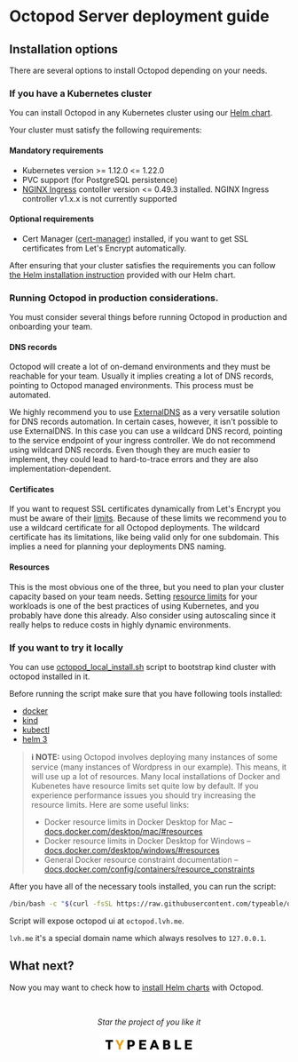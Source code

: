 # Octopod Server deployment guide

## Installation options
There are several options to install Octopod depending on your needs.

### If you have a Kubernetes cluster
You can install Octopod in any Kubernetes cluster using our [Helm chart](../../charts/octopod).


Your cluster must satisfy the following requirements:

#### Mandatory requirements

- Kubernetes version >= 1.12.0 <= 1.22.0
- PVC support (for PostgreSQL persistence)
- [NGINX Ingress](https://kubernetes.github.io/ingress-nginx/) contoller version <= 0.49.3 installed. NGINX Ingress controller v1.x.x is not currently supported

#### Optional requirements

- Cert Manager ([cert-manager](https://cert-manager.io/docs/installation/)) installed, if you want to get SSL certificates from Let's Encrypt automatically.

After ensuring that your cluster satisfies the requirements you can follow [the Helm installation instruction](../../charts/octopod/README.md) provided with our Helm chart.

### Running Octopod in production considerations.

You must consider several things before running Octopod in production and onboarding your team.

#### DNS records

Octopod will create a lot of on-demand environments and they must be reachable for your team. Usually it implies creating a lot of DNS records, pointing to Octopod managed environments. This process must be automated.

We highly recommend you to use [ExternalDNS](https://github.com/kubernetes-sigs/external-dns) as a very versatile solution for DNS records automation.
In certain cases, however, it isn't possible to use ExternalDNS. In this case you can use a wildcard DNS record, pointing to the service endpoint of your ingress controller. We do not recommend using wildcard DNS records. Even though they are much easier to implement, they could lead to hard-to-trace errors and they are also implementation-dependent.

#### Certificates

If you want to request SSL certificates dynamically from Let's Encrypt you must be aware of their [limits](https://letsencrypt.org/docs/rate-limits/). Because of these limits we recommend you to use a wildcard certificate for all Octopod deployments. The wildcard certificate has its limitations, like being valid only for one subdomain. This implies a need for planning your deployments DNS naming.

#### Resources

This is the most obvious one of the three, but you need to plan your cluster capacity based on your team needs. Setting [resource limits](https://kubernetes.io/docs/concepts/configuration/manage-resources-containers/) for your workloads is one of the best practices of using Kubernetes, and you probably have done this already.
Also consider using autoscaling since it really helps to reduce costs in highly dynamic environments.


### If you want to try it locally

You can use [octopod_local_install.sh](../../octopod_local_install.sh) script to bootstrap kind cluster with octopod installed in it.

Before running the script make sure that you have following tools installed:
- [docker](https://docs.docker.com/engine/install/)
- [kind](https://kind.sigs.k8s.io/docs/user/quick-start/#installation)
- [kubectl](https://kubernetes.io/docs/tasks/tools/#kubectl)
- [helm 3](https://helm.sh/docs/intro/quickstart/#install-helm)

> **ℹ️ NOTE:** using Octopod involves deploying many instances of some service (many instances of Wordpress in our example). This means, it will use up a lot of resources. Many local installations of Docker and Kubenetes have resource limits set quite low by default. If you experience performance issues you should try increasing the resource limits. Here are some useful links:
> - Docker resource limits in Docker Desktop for Mac – [docs.docker.com/desktop/mac/#resources](https://docs.docker.com/desktop/mac/#resources)
> - Docker resource limits in Docker Desktop for Windows – [docs.docker.com/desktop/windows/#resources](https://docs.docker.com/desktop/windows/#resources)
> - General Docker resource constraint documentation – [docs.docker.com/config/containers/resource_constraints](https://docs.docker.com/config/containers/resource_constraints/)

After you have all of the necessary tools installed, you can run the script:

```bash
/bin/bash -c "$(curl -fsSL https://raw.githubusercontent.com/typeable/octopod/master/octopod_local_install.sh)"
```

Script will expose octopod ui at `octopod.lvh.me`.

`lvh.me` it's a special domain name which always resolves to `127.0.0.1`.

## What next?

Now you may want to check how to [install Helm charts](Helm-based_deployment_guide.md) with Octopod.

<br />

<p align="center">
  <i>Star the project of you like it</i>
</p>

<p align="center"><a href="https://typeable.io"><img src="../../img/typeable_logo.svg" width="177px"></img></a></p>

